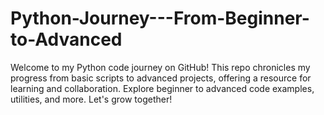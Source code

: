 # Python-Journey---From-Beginner-to-Advanced
Welcome to my Python code journey on GitHub! This repo chronicles my progress from basic scripts to advanced projects, offering a resource for learning and collaboration. Explore beginner to advanced code examples, utilities, and more. Let's grow together!
